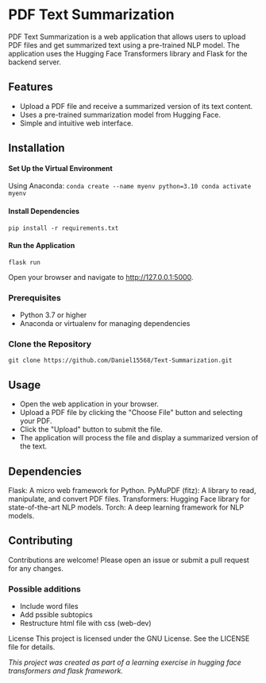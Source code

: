 # PDF Text Summarization

PDF Text Summarization is a web application that allows users to upload PDF files and get summarized text using a pre-trained NLP model. The application uses the Hugging Face Transformers library and Flask for the backend server.

## Features

- Upload a PDF file and receive a summarized version of its text content.
- Uses a pre-trained summarization model from Hugging Face.
- Simple and intuitive web interface.

## Installation

#### Set Up the Virtual Environment

Using Anaconda:
    `conda create --name myenv python=3.10
    conda activate myenv`

#### Install Dependencies
    pip install -r requirements.txt
#### Run the Application
    flask run
Open your browser and navigate to http://127.0.0.1:5000.

### Prerequisites

- Python 3.7 or higher
- Anaconda or virtualenv for managing dependencies

### Clone the Repository
`git clone https://github.com/Daniel15568/Text-Summarization.git`

## Usage
- Open the web application in your browser.
- Upload a PDF file by clicking the "Choose File" button and selecting your PDF.
- Click the "Upload" button to submit the file.
- The application will process the file and display a summarized version of the text.

## Dependencies
Flask: A micro web framework for Python.
PyMuPDF (fitz): A library to read, manipulate, and convert PDF files.
Transformers: Hugging Face library for state-of-the-art NLP models.
Torch: A deep learning framework for NLP models.

## Contributing
Contributions are welcome! Please open an issue or submit a pull request for any changes.

### Possible additions
- Include word files
- Add pssible subtopics
- Restructure html file with css (web-dev)

License
This project is licensed under the GNU License. See the LICENSE file for details.


*This project was created as part of a learning exercise in hugging face transformers and flask framework.*
